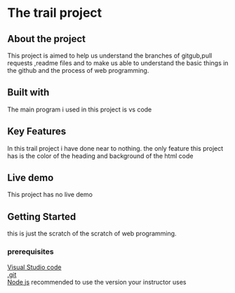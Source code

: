 # The trail project
## About the project
This project is aimed to help us understand the branches of gitgub,pull requests ,readme files and to make us able to understand the basic things in the github and the process of web programming.
## Built with 
The main program i used in this project is vs code 
## Key Features
In this trail project i have done near to nothing. the only feature this project has is the color of the heading and background of the html code
## Live demo
This project has no live demo
## Getting Started
this is just the scratch of the scratch of web programming.
### prerequisites
[Visual Studio code ](https://code.visualstudio.com/download) <br /> 
[.git](https://git-scm.com/downloads) <br /> 
[Node js](https://nodejs.org/en/download/current) recommended to use the version your instructor uses



